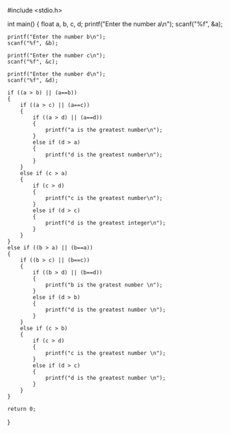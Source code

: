 #include <stdio.h>

int main()
{
    float a, b, c, d;
    printf("Enter the number a\n");
    scanf("%f", &a);

    printf("Enter the number b\n");
    scanf("%f", &b);

    printf("Enter the number c\n");
    scanf("%f", &c);

    printf("Enter the number d\n");
    scanf("%f", &d);

    if ((a > b) || (a==b))
    {
        if ((a > c) || (a==c))
        {
            if ((a > d) || (a==d))
            {
                printf("a is the greatest number\n");
            }
            else if (d > a)
            {
                printf("d is the greatest number\n");
            }
        }
        else if (c > a)
        {
            if (c > d)
            {
                printf("c is the greatest number\n");
            }
            else if (d > c)
            {
                printf("d is the greatest integer\n");
            }
        }
    }
    else if ((b > a) || (b==a))
    {
        if ((b > c) || (b==c))
        {
            if ((b > d) || (b==d))
            {
                printf("b is the gratest number \n");
            }
            else if (d > b)
            {
                printf("d is the greatest number \n");
            }
        }
        else if (c > b)
        {
            if (c > d)
            {
                printf("c is the greatest number \n");
            }
            else if (d > c)
            {
                printf("d is the greatest number \n");
            }
        }
    }
    
    return 0;
}
